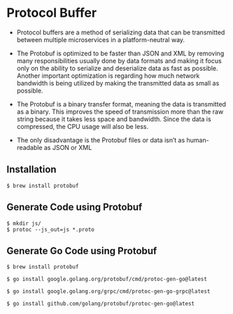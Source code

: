 # Protocol Buffer

* Protocol buffers are a method of serializing data that can be transmitted between multiple microservices in a platform-neutral way.

* The Protobuf is optimized to be faster than JSON and XML by removing many responsibilities usually done by data formats and making it focus only on the ability to serialize and deserialize data as fast as possible. Another important optimization is regarding how much network bandwidth is being utilized by making the transmitted data as small as possible.

* The Protobuf is a binary transfer format, meaning the data is transmitted as a binary. This improves the speed of transmission more than the raw string because it takes less space and bandwidth. Since the data is compressed, the CPU usage will also be less.

* The only disadvantage is the Protobuf files or data isn’t as human-readable as JSON or XML


## Installation

    $ brew install protobuf

## Generate Code using Protobuf

    $ mkdir js/
    $ protoc --js_out=js *.proto

## Generate Go Code using Protobuf

    $ brew install protobuf
    
    $ go install google.golang.org/protobuf/cmd/protoc-gen-go@latest

    $ go install google.golang.org/grpc/cmd/protoc-gen-go-grpc@latest

    $ go install github.com/golang/protobuf/protoc-gen-go@latest


